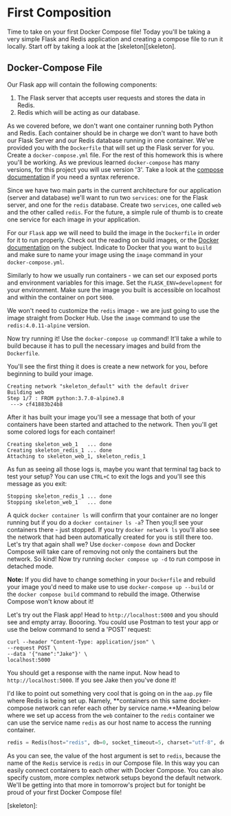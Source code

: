 # First Composition

Time to take on your first Docker Compose file! Today you'll be taking a very simple Flask and Redis application and creating a compose file to run it locally.  Start off by taking a look at the [skeleton][skeleton]. 

## Docker-Compose File
Our Flask app will contain the following components:

1. The Flask server that accepts user requests and stores the data in Redis.
2. Redis which will be acting as our database.

As we covered before, we don't want one container running both Python and Redis. Each container should be in charge we don't want to have both our Flask Server and our Redis database running in one container. We've provided you with the `Dockerfile` that will set up the Flask server for you. Create a `docker-compose.yml` file. For the rest of this homework this is where you'll be working. As we previous learned `docker-compose` has many versions, for this project you will use version '3'. Take a look at the [compose documentation][docs] if you need a syntax reference.

Since we have two main parts in the current architecture for our application (server and database) we'll want to run two `services`: one for the Flask server, and one for the `redis` database. Create two `services`, one called `web` and the other called `redis`. For the future, a simple rule of thumb is to create one service for each image in your application.

For our `Flask` app we will need to build the image in the `Dockerfile` in order for it to run properly. Check out the reading on build images, or the [Docker documentation][build-docs] on the subject. Indicate to Docker that you want to `build` and make sure to name your image using the `image` command in your `docker-compose.yml`. 

Similarly to how we usually run containers - we can set our exposed ports and environment variables for this image. Set the `FLASK_ENV=development` for your environment. Make sure the image you built is accessible on localhost and within the container on port `5000`. 

We won't need to customize the `redis` image - we are just going to use the image straight from Docker Hub. Use the `image` command to use the `redis:4.0.11-alpine` version. 

Now try running it! Use the `docker-compose up` command! It'll take a while to build because it has to pull the necessary images and build from the `Dockerfile`. 

You'll see the first thing it does is create a new network for you, before beginning to build your image.

```ssh
Creating network "skeleton_default" with the default driver
Building web
Step 1/7 : FROM python:3.7.0-alpine3.8
 ---> cf41883b24b8
```

After it has built your image you'll see a message that both of your containers have been started and attached to the network. Then you'll get some colored logs for each container! 

```ssh
Creating skeleton_web_1   ... done
Creating skeleton_redis_1 ... done
Attaching to skeleton_web_1, skeleton_redis_1
```

As fun as seeing all those logs is, maybe you want that terminal tag back to test your setup? You can use `CTRL+C` to exit the logs and you'll see this message as you exit:

```ssh
Stopping skeleton_redis_1 ... done
Stopping skeleton_web_1   ... done
```
A quick `docker container ls` will confirm that your container are no longer running but if you do a `docker container ls -a`? Then you;ll see your containers there - just stopped. If you try `docker network ls` you'll also see the network that had been automatically created for you is still there too. Let's try that again shall we? Use `docker-compose down` and Docker Compose will take care of removing not only the containers but the network. So kind! Now try running `docker compose up -d` to run compose in detached mode.

**Note:** If you did have to change something in your `Dockerfile` and rebuild your image you'd need to make use to use `docker-compose up --build` or the `docker compose build` command to rebuild the image. Otherwise Compose won't know about it!

Let's try out the Flask app! Head to `http://localhost:5000` and you should see and empty array. Boooring. You could use Postman to test your app or use the below command to send a 'POST' request:

```ssh
curl --header "Content-Type: application/json" \
--request POST \
--data '{"name":"Jake"}' \
localhost:5000
```

You should get a response with the name input. Now head to `http://localhost:5000`. If you see Jake then you've done it!

I'd like to point out something very cool that is going on in the `aap.py` file where Redis is being set up. Namely, **containers on this same docker-compose network can refer each other by service name.**Meaning below where we set up access from the `web` container to the `redis` container we can use the service name `redis` as our host name to access the running container. 

```python
redis = Redis(host="redis", db=0, socket_timeout=5, charset="utf-8", decode_responses=True)
```

As you can see, the value of the host argument is set to `redis`, because the name of the `Redis` service is `redis` in our Compose file. In this way you can easily connect containers to each other with Docker Compose. You can also specify custom, more complex network setups beyond the default network. We'll be getting into that more in tomorrow's project but for tonight be proud of your first Docker Compose file!

[build-docs]: https://docs.docker.com/compose/compose-file/#build

[docs]: https://docs.docker.com/compose/compose-file/


<!-- PUT IN SKELETON -->
[skeleton]:


